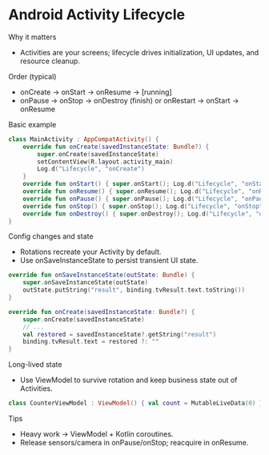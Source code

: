 # Android Activity Lifecycle

Why it matters
- Activities are your screens; lifecycle drives initialization, UI updates, and resource cleanup.

Order (typical)
- onCreate → onStart → onResume → [running]
- onPause → onStop → onDestroy (finish) or onRestart → onStart → onResume

Basic example
```kotlin
class MainActivity : AppCompatActivity() {
    override fun onCreate(savedInstanceState: Bundle?) {
        super.onCreate(savedInstanceState)
        setContentView(R.layout.activity_main)
        Log.d("Lifecycle", "onCreate")
    }
    override fun onStart() { super.onStart(); Log.d("Lifecycle", "onStart") }
    override fun onResume() { super.onResume(); Log.d("Lifecycle", "onResume") }
    override fun onPause() { super.onPause(); Log.d("Lifecycle", "onPause") }
    override fun onStop() { super.onStop(); Log.d("Lifecycle", "onStop") }
    override fun onDestroy() { super.onDestroy(); Log.d("Lifecycle", "onDestroy") }
}
```

Config changes and state
- Rotations recreate your Activity by default.
- Use onSaveInstanceState to persist transient UI state.
```kotlin
override fun onSaveInstanceState(outState: Bundle) {
    super.onSaveInstanceState(outState)
    outState.putString("result", binding.tvResult.text.toString())
}

override fun onCreate(savedInstanceState: Bundle?) {
    super.onCreate(savedInstanceState)
    // ...
    val restored = savedInstanceState?.getString("result")
    binding.tvResult.text = restored ?: ""
}
```

Long-lived state
- Use ViewModel to survive rotation and keep business state out of Activities.
```kotlin
class CounterViewModel : ViewModel() { val count = MutableLiveData(0) }
```

Tips
- Heavy work → ViewModel + Kotlin coroutines.
- Release sensors/camera in onPause/onStop; reacquire in onResume.
